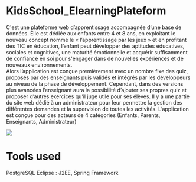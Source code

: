 # KidsSchool_ElearningPlateform

C'est une plateforme web d’apprentissage accompagnée d’une base de données. Elle est dédiée aux enfants entre 4 et 8 ans, en exploitant le nouveau concept nommé le « l’apprentissage par les jeux » et en profitant des TIC en éducation, l’enfant peut développer des aptitudes éducatives, sociales et cognitives, une maturité émotionnelle et acquérir suffisamment de confiance en soi pour s'engager dans de nouvelles expériences et de nouveaux environnements.  
Alors l’application est conçue premièrement avec un nombre fixe des quiz, proposés par des enseignants puis validés et intégrés par les développeurs au niveau de la phase de développement.
Cependant, dans des versions plus avancées l’enseignant aura la possibilité d’ajouter ses propres quiz et proposer d’autres exercices qu’il juge utile pour ses élèves.
Il y a une partie du site web dédié à un administrateur pour leur permettre la gestion des différentes demandes et la supervision de toutes les activités.
L’application est conçue pour des acteurs de 4 catégories (Enfants, Parents, Enseignants, Administrateur)

![](schémaGlobal.png)

# Tools used 
PostgreSQL
Eclipse : J2EE, Spring Framework 



 
